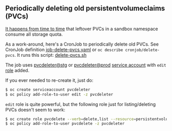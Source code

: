## Periodically deleting old persistentvolumeclaims (PVCs)

[It happens from time to time](https://github.com/packit-service/packit-service/issues/409) that leftover PVCs in a sandbox namespace consume all storage quota.

As a work-around, here's a CronJob to periodically delete old PVCs.
See CronJob definition [job-delete-pvcs.yaml](./job-delete-pvcs.yaml) or `oc describe cronjob/delete-pvcs`.
It runs this script: [delete-pvcs.sh](./delete-pvcs.sh)

The job uses
[pvcdeleter@stg](https://admin-console.pro-eu-west-1.openshift.com/k8s/ns/packit-stg-sandbox/serviceaccounts/pvcdeleter) or
[pvcdeleter@prod](https://admin-console.pro-eu-west-1.openshift.com/k8s/ns/packit-prod-sandbox/serviceaccounts/pvcdeleter)
[service account](https://docs.openshift.com/container-platform/3.11/dev_guide/service_accounts.html)
with `edit` [role](https://docs.openshift.com/container-platform/3.11/admin_guide/manage_rbac.html) added.

If you ever needed to re-create it, just do:

```bash
$ oc create serviceaccount pvcdeleter
$ oc policy add-role-to-user edit -z pvcdeleter
```

`edit` role is quite powerful, but the following role just for listing/deleting PVCs doesn't seem to work:

```bash
$ oc create role pvcdelete --verb=delete,list --resource=persistentvolumeclaims
$ oc policy add-role-to-user pvcdelete -z pvcdeleter
```
